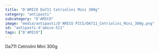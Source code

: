 ```yaml
---
title: "D'AMICO Da711 Cetriolini Mini 300g"
category: "antipasti"
subcategory: "D'AMICO"
image: "media/antipasti/D'AMICO PICS/DA711_Cetriolini_Mini_300g.png"
id: "antipasti-d'amico-511"
tags: ["D'AMICO"]
---
```


Da711 Cetriolini Mini 300g

